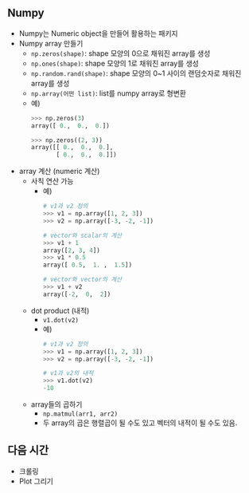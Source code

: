 ## Numpy
- Numpy는 Numeric object을 만들어 활용하는 패키지
- Numpy array 만들기
    - `np.zeros(shape)`: shape 모양의 0으로 채워진 array를 생성
    - `np.ones(shape)`: shape 모양의 1로 채워진 array를 생성
    - `np.random.rand(shape)`: shape 모양의 0~1 사이의 랜덤숫자로 채워진 array를 생성
    - `np.array(어떤 list)`: list를 numpy array로 형변환
    - 예)
        ```python
        >>> np.zeros(3)
        array([ 0.,  0.,  0.])

        >>> np.zeros((2, 3))
        array([[ 0.,  0.,  0.],
               [ 0.,  0.,  0.]])
        ```
- array 계산 (numeric 계산)
    - 사칙 연산 가능
        - 예)
            ```python
            # v1과 v2 정의
            >>> v1 = np.array([1, 2, 3])
            >>> v2 = np.array([-3, -2, -1])

            # vector와 scalar의 계산
            >>> v1 + 1
            array([2, 3, 4])
            >>> v1 * 0.5
            array([ 0.5,  1. ,  1.5])

            # vector와 vector의 계산
            >>> v1 + v2
            array([-2,  0,  2])
            ```
    - dot product (내적)
        - `v1.dot(v2)`
        - 예)
            ```python
            # v1과 v2 정의
            >>> v1 = np.array([1, 2, 3])
            >>> v2 = np.array([-3, -2, -1])

            # v1과 v2의 내적
            >>> v1.dot(v2)
            -10
            ```
    - array들의 곱하기
        - `np.matmul(arr1, arr2)`
        - 두 array의 곱은 행렬곱이 될 수도 있고 벡터의 내적이 될 수도 있음.

## 다음 시간
- 크롤링
- Plot 그리기
